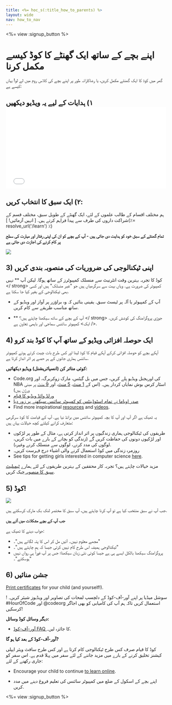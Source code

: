 ```yaml
---
title: <%= hoc_s(:title_how_to_parents) %>
layout: wide
nav: how_to_nav
---
```

<%= view :signup_button %>

# اپنے بچے کے ساتھ ایک گھنٹے کا کوڈ کیسے مکمل کرنا

گھر میں کوڈ کا ایک گھنٹے مکمل کریں، یا رضاکارانہ طور پر اپنے بچے کی کلاس روم میں لے لو! یہاں کیسے ہے:

## ١) ہدایات کے لیے یہ ویڈیو دیکھیں <iframe width="500" height="255" src="//www.youtube.com/embed/SrnvvWDm73k" frameborder="0" allowfullscreen mark="crwd-mark"></iframe> 

## ٢) ایک سبق کا انتخاب کریں:

ہم مختلف اقسام کے طالب علموں کے لئے، ایک گھنٹے کے طویل سبق، مختلف قسم کے شراکت داروں کی طرف سے پیدا فراہم کرتے ہیں. [ انہیں آزمائیں! ](٪= resolve_url('/learn') ٪)

**تمام گھنٹے کے سبق خود کو ہدایت دی جاتی ہیں - آپ کے بچے کو ان کی اپنی رفتار اور مہارت کی سطح پر کام کرنے کی اجازت دی جاتی ہے**

[![](/images/fit-700/tutorials.png)](<%= resolve_url('/learn') %>)

## 3) اپنی ٹیکنالوجی کی ضروریات کی منصوبہ بندی کریں

کوڈ کا تجربہ بہترین وقت انٹرنیٹ سے منسلک کمپیوٹرز کے ساتھ ہوگا. لیکن آپ ** نہیں </ strong> کمپیوٹر کی ضرورت ہے. وہاں بہت سے سرگرمیاں ہیں جو "غیر منسلک" ہیں اور کسی بھی ٹیکنالوجی کے بغیر کیا جا سکتا ہے.</p> 

- آپ کے کمپیوٹر یا آلہ پر ٹیسٹ سبق. یقینی بنائیں کہ وہ براؤزر پر آواز اور ویڈیو کے ساتھ مناسب طریقے سے کام کریں.
- ** آپ کے بچے کے ساتھ سیکھنا چاہتے ہیں؟ </ strong>  جوڑی پروگرامنگ کی کوشش کریں. </ ایک> کمپیوٹر سائنس سماجی اور باہمی تعاون ہے.</li> </ul> 
    
    ## 4) ایک حوصلہ افزائی ویڈیو کے ساتھ آپ کا کوڈ بند کرو
    
    آپکے بچے کو حوصلہ افزائی کرکے آپکے قیام کا کوڈ لینا اور کس طرح بات چیت کرتے ہوئے کمپیوٹر سائنس ہماری جانوں کے ہر حصے پر اثر انداز کرتا ہے.
    
    **کوئی متاثر کن (انسپائریشنل) ویڈیو دیکھائیں:**
    
    - Code.org کی اوریجنل ویڈیو پلے کریں، جس میں بل گیٹس، مارک زوکربرگ، اور NBA اسٹار کرس بوش نمایاں کردار ہیں۔ (اس کے [ 1 منٹ](https://www.youtube.com/watch?v=qYZF6oIZtfc)، [ 5 منٹ](https://www.youtube.com/watch?v=nKIu9yen5nc)، اور [ 9 منٹ](https://www.youtube.com/watch?v=dU1xS07N-FA) پر مبنی ورژن ہیں)
    - [ ورلڈ وائڈ ویڈیو کا قیام ](https://www.youtube.com/watch؟v=KsOIlDT145A)
    - [صدر اوباما نے تمام اسٹوڈینٹس کو کمپیوٹر سائنس سیکھنے پر زور دیا](https://www.youtube.com/watch?v=6XvmhE1J9PY)
    - Find more inspirational [resources](<%= codeorg_url('/inspire') %>) and [videos](https://www.youtube.com/playlist?list=PLzdnOPI1iJNfpD8i4Sx7U0y2MccnrNZuP).
    
    یہ ٹھیک ہے اگر آپ اور آپ کا بچہ کمپیوٹر سائنس میں برانڈ نیا ہے. آپ کے قیامت کا کوڈ سرگرمی متعارف کرانے کیلئے کچھ خیالات یہاں ہیں:
    
    - طریقوں کی ٹیکنالوجی ہماری زندگیوں پر اثر انداز کرتی ہے، مثال کے طور پر لڑکوں اور لڑکیوں دونوں کی حفاظت کریں گے (زندگی کو بچانے کے بارے میں بات کریں، لوگوں کی مدد کرنے، لوگوں سے منسلک کرنے وغیرہ).
    - روزمرہ زندگی میں کوڈ استعمال کرنے والی اشیاء درج فہرست کریں۔
    - See tips for getting girls interested in computer science [here](<%= codeorg_url('/girls') %>).
    
    مزید خیالات چاہتے ہیں؟ تجربہ کار محققین کے بہترین طریقوں کے لئے ہمارے [ ٹیمپلیٹ سبق کا منصوبہ ](/files/AfterschoolEducatorLessonPlanOutline.docx) چیک کریں.
    
    ## 5) کوڈ!
    
    <img src="/images/fit-700/tutorial-short-link.png" />
    
    جب آپ نے سبق منتخب کیا ہے تو آپ کرنا چاہتے ہیں، آپ سبق کا مختصر لنک بک مارک کرسکتے ہیں.
    
    **جب آپ کے بچے مشکلات میں آتے ہیں**
    
    جواب دینے کا ٹھیک ہے:
    
    - مجھے معلوم نہیں۔ آئیں مل کر اس کا پتہ لگاتے ہیں"۔"
    - ٹیکنالوجی ہمیشہ اس طرح کام نہیں کرتی جیسا کہ ہم چاہتے ہیں"۔"
    - پروگرامنگ سیکھنا بالکل ایسے ہی ہے جیسا کوئی نئی زبان سیکھنا؛ جس پر آپ فوراً ہی رواں نہیں ہوسکتے"۔"
    
    ## 6) جشن منائیں
    
    [Print certificates](<%= codeorg_url('/certificates') %>) for your child (and yourself!).
    
    ! سوشل میڈیا پر اپنے آور-آف-کوڈ کے دلچسپ لمحات کی تصاویر اور ویڈیوز شیئر کریں۔ #HourOfCode اور @codeorg استعمال کریں تاکہ ہم آپ کی کامیابی کو بھی اجاگر کرسکیں!
    
    **دیگر وسائل کوڈ وسائل:**
    
    - [آور-آف-کوڈ FAQ ](https://support.code.org/hc/en-us/categories/200147083-Hour-of-Code)کا جائزہ لیں۔.
    
    **آور-آف-کوڈ کے بعد کیا ہو گا?**
    
    کوڈ کا قیام صرف کس طرح ٹیکنالوجی کام کرتا ہے اور کس طرح سافٹ ویئر ایپلی کیشنز تخلیق کرنے کے بارے میں مزید جاننے کے لئے سفر میں پہلا قدم ہے. اس سفر کو جاری رکھنے کے لئے:
    
    - Encourage your child to continue [to learn online](<%= codeorg_url('/learn/beyond') %>).
    - اپنے بچے کے اسکول کے ضلع میں کمپیوٹر سائنس کی تعلیم  فروغ دینے میں مدد کریں.</li> </ul> 
        
        <%= view :signup_button %>